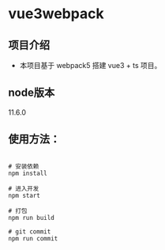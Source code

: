 # vue3webpack

## 项目介绍

- 本项目基于 webpack5 搭建 vue3 + ts 项目。

## node版本
11.6.0
## 使用方法：

```shell

# 安装依赖
npm install

# 进入开发
npm start

# 打包
npm run build

# git commit
npm run commit
```



